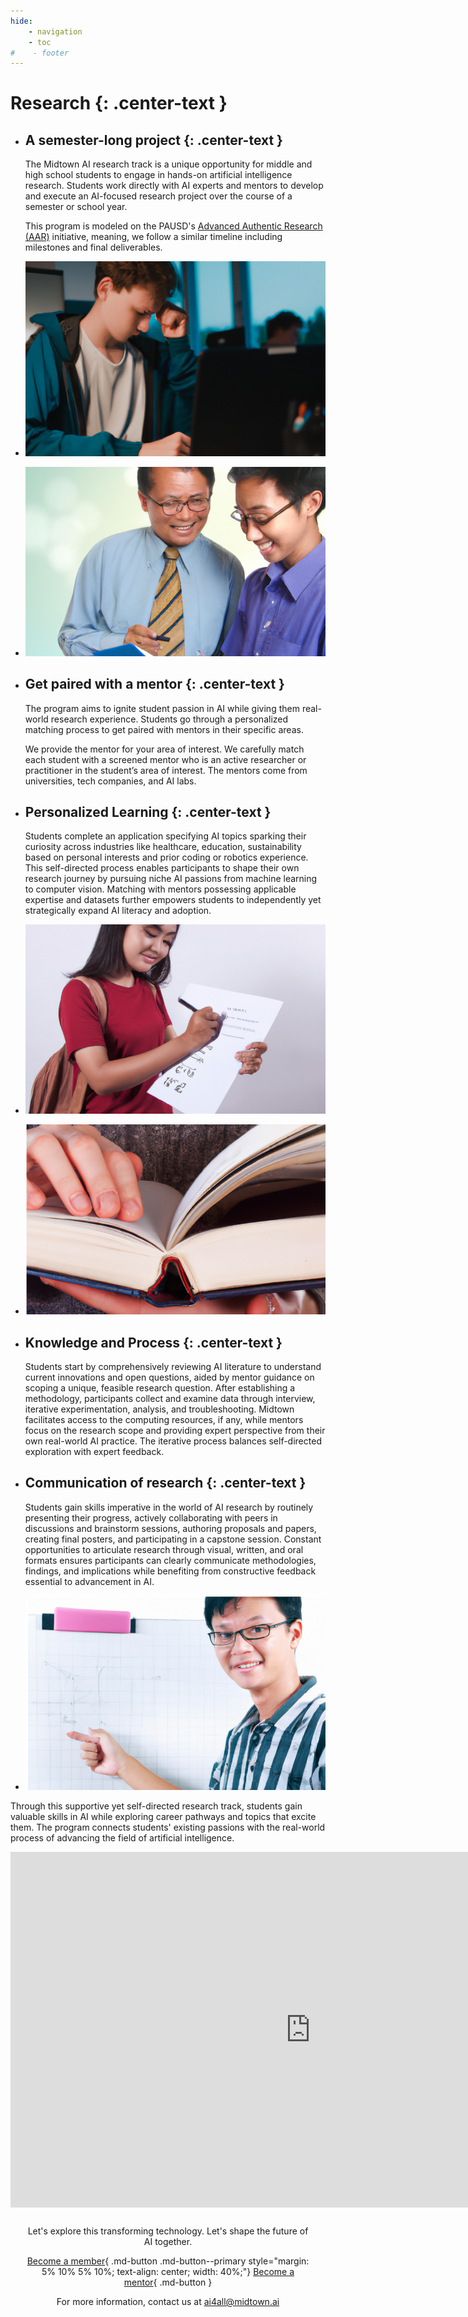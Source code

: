 ```yaml
---
hide:
    - navigation
    - toc
#    - footer
---
```

# Research {: .center-text }

<div class="grid cards" markdown>

-   ## A semester-long project {: .center-text }

    The Midtown AI research track is a unique opportunity for middle and high school students to engage in hands-on artificial intelligence research. Students work directly with AI experts and mentors to develop and execute an AI-focused research project over the course of a semester or school year.

    This program is modeled on the PAUSD's [Advanced Authentic Research (AAR)](https://aar.pausd.org/) initiative, meaning, we follow a similar timeline including milestones and final deliverables.


-   ![](img/research_student.png)


</div>

<div class="grid cards" markdown>

-   ![](img/research_mentor.png)

-   ## Get paired with a mentor {: .center-text }

    The program aims to ignite student passion in AI while giving them real-world research experience. Students go through a personalized matching process to get paired with mentors in their specific areas.

    We provide the mentor for your area of interest. We carefully match each student with a screened mentor who is an active researcher or practitioner in the student’s area of interest. The mentors come from universities, tech companies, and AI labs.
</div>

<div class="grid cards" markdown>

-   ## Personalized Learning {: .center-text }

    Students complete an application specifying AI topics sparking their curiosity across industries like healthcare, education, sustainability based on personal interests and prior coding or robotics experience. This self-directed process enables participants to shape their own research journey by pursuing niche AI passions from machine learning to computer vision. Matching with mentors possessing applicable expertise and datasets further empowers students to independently yet strategically expand AI literacy and adoption.

-   ![](img/research_personalized_learning.png)
</div>
<div class="grid cards" markdown>

-   ![](img/research_process.png)


-   ## Knowledge and Process {: .center-text }

    Students start by comprehensively reviewing AI literature to understand current innovations and open questions, aided by mentor guidance on scoping a unique, feasible research question. After establishing a methodology, participants collect and examine data through interview, iterative experimentation, analysis, and troubleshooting. Midtown facilitates access to the computing resources, if any, while mentors focus on the research scope and providing expert perspective from their own real-world AI practice. The iterative process balances self-directed exploration with expert feedback.

</div>

<div class="grid cards" markdown>

-   ## Communication of research {: .center-text }

    Students gain skills imperative in the world of AI research by routinely presenting their progress, actively collaborating with peers in discussions and brainstorm sessions, authoring proposals and papers, creating final posters, and participating in a capstone session. Constant opportunities to articulate research through visual, written, and oral formats ensures participants can clearly communicate methodologies, findings, and implications while benefiting from constructive feedback essential to advancement in AI.

-   ![](img/research_presentation.png)
</div>

Through this supportive yet self-directed research track, students gain valuable skills in AI while exploring career pathways and topics that excite them. The program connects students' existing passions with the real-world process of advancing the field of artificial intelligence.

<div class="center-text">
<iframe src="https://docs.google.com/presentation/d/e/2PACX-1vQHm7Qr9qHFHa2DvHoEkke8nD3-UfKlLMNtu1e-6eQygljF7uHZY1NoJ4sejpmZHxHKMM5qlMTkb5QB/embed?start=true&loop=true&delayms=3000" frameborder="0" width="960" height="569" allowfullscreen="true" mozallowfullscreen="true" webkitallowfullscreen="true"></iframe>
</div>

<div style="margin: 5%; text-align: center;" markdown>

Let's explore this transforming technology. Let's shape the future of AI together.

[Become a member](/forms/membership.md#){ .md-button .md-button--primary style="margin: 5% 10% 5% 10%; text-align: center; width: 40%;"}
[Become a mentor](/forms/mentorship.md#){ .md-button }

For more information, contact us at [ai4all@midtown.ai](mailto:ai4all@midtown.ai)

</div>
